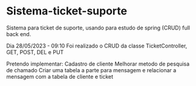 # Sistema-ticket-suporte
Sistema para ticket de suporte, usando para estudo de spring (CRUD) full back end.

Dia 28/05/2023 - 09:10
Foi realizado o CRUD da classe TicketController, GET, POST, DEL e PUT


Pretendo implementar: Cadastro de cliente
                      Melhorar metodo de pesquisa de chamado
                      Criar uma tabela a parte para mensagem e relacionar a mensagem com a tabela de cliente e ticket
